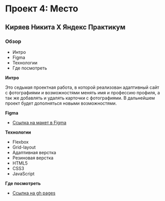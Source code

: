 # Проект 4: Место

## Киряев Никита X Яндекс Практикум

### Обзор

- Интро
- Figma
- Технологии
- Где посмотреть

**Интро**

Это седьмая проектная работа, в которой реализован адаптивный сайт с фотографиями и возможностями менять имя и профессию профиля, а так же добавлять и удалять карточки с фотографиями. В дальнейшем проект будет дополняться новыми возможностями.

**Figma**

- [Ссылка на макет в Figma](https://www.figma.com/file/StZjf8HnoeLdiXS7dYrLAh/JavaScript.-Sprint-4)

**Технологии**

- Flexbox
- Grid-layout
- Адаптивная верстка
- Резиновая верстка
- HTML5
- CSS3
- JavaScript

**Где посмотреть**

- [Ссылка на gh pages](https://nikitakiryaev-web.github.io/mesto/)
